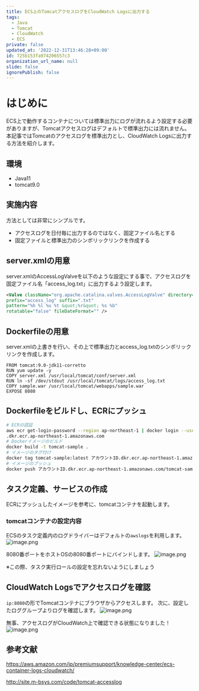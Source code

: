 ```yaml
---
title: ECS上のTomcatアクセスログをCloudWatch Logsに出力する
tags:
  - Java
  - Tomcat
  - CloudWatch
  - ECS
private: false
updated_at: '2022-12-31T13:46:28+09:00'
id: 725b153fa974206557c3
organization_url_name: null
slide: false
ignorePublish: false
---
```

# はじめに

ECS上で動作するコンテナについては標準出力にログが流れるよう設定する必要がありますが、Tomcatアクセスログはデフォルトで標準出力には流れません。
本記事ではTomcatのアクセスログを標準出力とし、CloudWatch Logsに出力する方法を紹介します。

## 環境
- Java11
- tomcat9.0

## 実施内容

方法としては非常にシンプルです。
- アクセスログを日付毎に出力するのではなく、固定ファイル名とする
- 固定ファイルと標準出力のシンボリックリンクを作成する

## server.xmlの用意

server.xmlのAccessLogValveを以下のような設定にする事で、アクセスログを固定ファイル名「access_log.txt」に出力するよう設定します。

```server.xml
<Valve className="org.apache.catalina.valves.AccessLogValve" directory="logs"
prefix="access_log" suffix=".txt"
pattern="%h %l %u %t &quot;%r&quot; %s %b"
rotatable="false" fileDateFormat="" />
```

## Dockerfileの用意

server.xmlの上書きを行い、その上で標準出力とaccess_log.txtのシンボリックリンクを作成します。

```:Dockerfile
FROM tomcat:9.0-jdk11-corretto
RUN yum update -y
COPY server.xml /usr/local/tomcat/conf/server.xml
RUN ln -sf /dev/stdout /usr/local/tomcat/logs/access_log.txt
COPY sample.war /usr/local/tomcat/webapps/sample.war
EXPOSE 8080
```

## Dockerfileをビルドし、ECRにプッシュ

```sh
# ECRの認証
aws ecr get-login-password --region ap-northeast-1 | docker login --username AWS --password-stdin アカウントID
.dkr.ecr.ap-northeast-1.amazonaws.com
# Dockerイメージのビルド
docker build -t tomcat-sample .
# イメージのタグ付け
docker tag tomcat-sample:latest アカウントID.dkr.ecr.ap-northeast-1.amazonaws.com/tomcat-sample:latest
# イメージのプッシュ
docker push アカウントID.dkr.ecr.ap-northeast-1.amazonaws.com/tomcat-sample:latest
```

## タスク定義、サービスの作成

ECRにプッシュしたイメージを参考に、tomcatコンテナを起動します。

### tomcatコンテナの設定内容

ECSのタスク定義内のログドライバーはデフォルトの`awslogs`を利用します。
![image.png](https://qiita-image-store.s3.ap-northeast-1.amazonaws.com/0/411902/417fd2f8-e501-d2dd-78ab-62b1f32092be.png)

8080番ポートをホストOSの8080番ポートにバインドします。
![image.png](https://qiita-image-store.s3.ap-northeast-1.amazonaws.com/0/411902/15e5b993-c1ec-7712-9d93-28804cb6e479.png)

※この際、タスク実行ロールの設定を忘れないようにしましょう

## CloudWatch Logsでアクセスログを確認

`ip:8080`の形でTomcatコンテナにブラウザからアクセスします。
次に、設定したロググループよりログを確認します。
![image.png](https://qiita-image-store.s3.ap-northeast-1.amazonaws.com/0/411902/61326375-c4a0-e01a-b7d4-d6cc2514bfe2.png)

無事、アクセスログがCloudWatch上で確認できる状態になりました！
![image.png](https://qiita-image-store.s3.ap-northeast-1.amazonaws.com/0/411902/6c82d025-8d91-d603-4566-c449a9c0df58.png)

## 参考文献

https://aws.amazon.com/jp/premiumsupport/knowledge-center/ecs-container-logs-cloudwatch/

http://site.m-bsys.com/code/tomcat-accesslog
